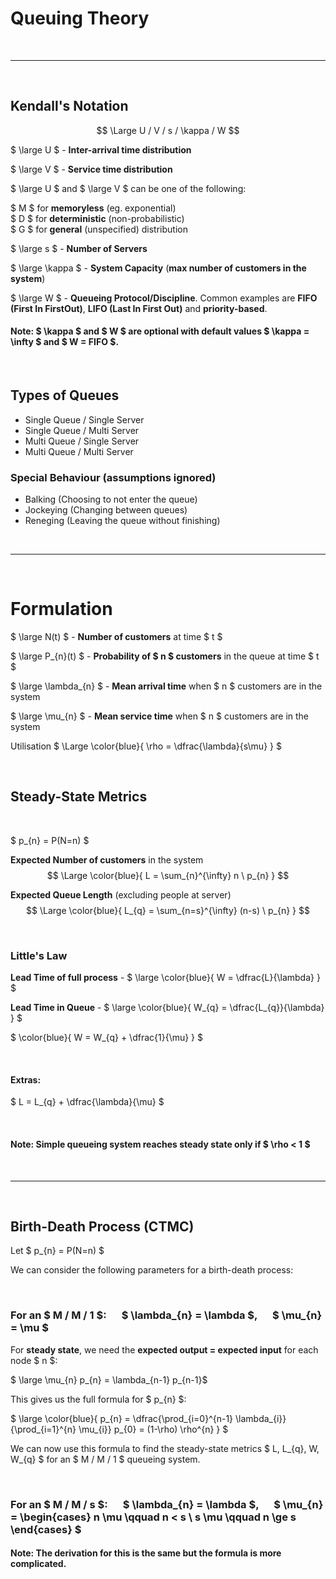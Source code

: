 # Queuing Theory

</br><hr></br>

## Kendall's Notation

$$ \Large U / V / s / \kappa / W $$

$ \large U $ - **Inter-arrival time distribution**

$ \large V $ - **Service time distribution**

$ \large U $ and $ \large V $ can be one of the following: </br>

$ M $ for **memoryless** (eg. exponential) </br>
$ D $ for **deterministic** (non-probabilistic) </br>
$ G $ for **general** (unspecified) distribution </br>

$ \large s $ - **Number of Servers**

$ \large \kappa $ - **System Capacity** (**max number of customers in the system**)

$ \large W $ - **Queueing Protocol/Discipline**. Common examples are **FIFO (First In FirstOut)**, **LIFO (Last In First Out)** and **priority-based**.

#### Note: $ \kappa $ and $ W $ are optional with default values $ \kappa = \infty $ and $ W = FIFO $.


</br>

## Types of Queues

- Single Queue / Single Server
- Single Queue / Multi Server
- Multi Queue / Single Server
- Multi Queue / Multi Server

### Special Behaviour (assumptions ignored)

- Balking (Choosing to not enter the queue)
- Jockeying (Changing between queues)
- Reneging (Leaving the queue without finishing)

</br><hr></br>

# Formulation

$ \large N(t) $ - **Number of customers** at time $ t $

$ \large P_{n}(t) $ - **Probability of $ n $ customers** in the queue at time $ t $

$ \large \lambda_{n} $ - **Mean arrival time** when $ n $ customers are in the system

$ \large \mu_{n} $ - **Mean service time** when $ n $ customers are in the system

Utilisation $ \Large \color{blue}{ \rho = \dfrac{\lambda}{s\mu} } $

</br>

## Steady-State Metrics

</br>

$ p_{n} = P(N=n) $

**Expected Number of customers** in the system
$$ \Large \color{blue}{ L = \sum_{n}^{\infty} n \ p_{n} } $$

**Expected Queue Length** (excluding people at server) 
$$ \Large \color{blue}{ L_{q} = \sum_{n=s}^{\infty} (n-s) \ p_{n} } $$


</br>

### Little's Law

**Lead Time of full process** - $ \large \color{blue}{ W = \dfrac{L}{\lambda} } $

**Lead Time in Queue** - $ \large \color{blue}{ W_{q} = \dfrac{L_{q}}{\lambda} } $

$ \color{blue}{ W = W_{q} + \dfrac{1}{\mu} } $

</br>

#### Extras:
$ L = L_{q} + \dfrac{\lambda}{\mu} $


</br>

#### Note: Simple queueing system reaches steady state only if $ \rho < 1 $

</br><hr></br>

## Birth-Death Process (CTMC)

Let $ p_{n} = P(N=n) $

We can consider the following parameters for a birth-death process:

</br>

### For an $ M / M / 1 $: &emsp; $ \lambda_{n} = \lambda $, &emsp; $ \mu_{n} = \mu $



For **steady state**, we need the **expected output = expected input** for each node $ n $:

$ \large \mu_{n} p_{n} = \lambda_{n-1} p_{n-1}$

This gives us the full formula for $ p_{n} $:

$ \large \color{blue}{ p_{n} = \dfrac{\prod_{i=0}^{n-1} \lambda_{i}}{\prod_{i=1}^{n} \mu_{i}} p_{0} = (1-\rho) \rho^{n} } $

We can now use this formula to find the steady-state metrics $ L, L_{q}, W, W_{q} $ for an $ M / M / 1 $ queueing system.


</br>

### For an $ M / M / s $: &emsp; $ \lambda_{n} = \lambda $, &emsp; $ \mu_{n} = \begin{cases} n \mu \qquad n < s \\ s \mu \qquad n \ge s \end{cases} $

#### Note: The derivation for this is the same but the formula is more complicated.




